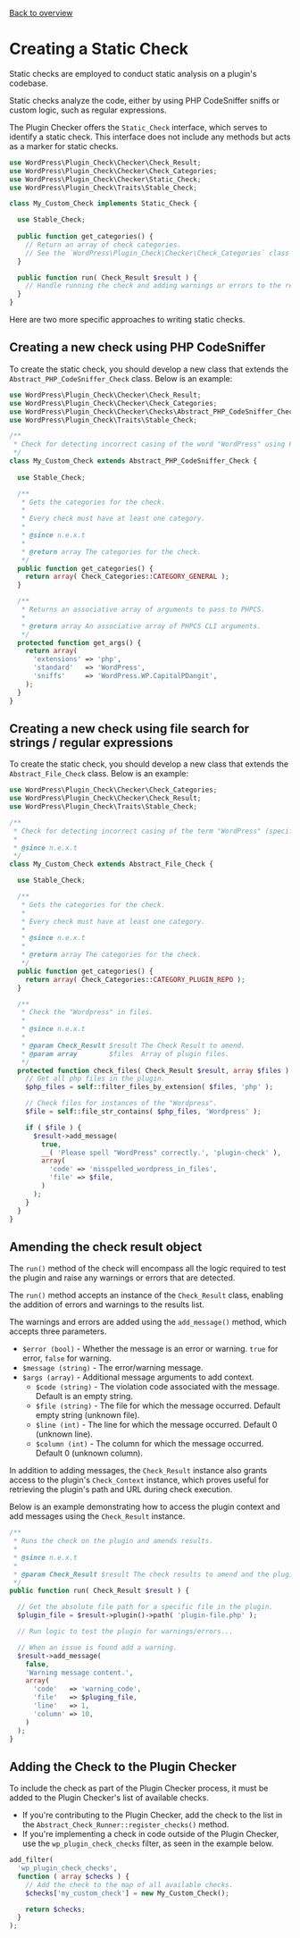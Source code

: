 [Back to overview](./README.md)

# Creating a Static Check

Static checks are employed to conduct static analysis on a plugin's codebase.

Static checks analyze the code, either by using PHP CodeSniffer sniffs or custom logic, such as regular expressions.

The Plugin Checker offers the `Static_Check` interface, which serves to identify a static check. This interface does not include any methods but acts as a marker for static checks.

```php
use WordPress\Plugin_Check\Checker\Check_Result;
use WordPress\Plugin_Check\Checker\Check_Categories;
use WordPress\Plugin_Check\Checker\Static_Check;
use WordPress\Plugin_Check\Traits\Stable_Check;

class My_Custom_Check implements Static_Check {

  use Stable_Check;
  
  public function get_categories() {
    // Return an array of check categories.
    // See the `WordPress\Plugin_Check\Checker\Check_Categories` class for available categories.
  }

  public function run( Check_Result $result ) {
    // Handle running the check and adding warnings or errors to the result.
  }
}
```

Here are two more specific approaches to writing static checks.

## Creating a new check using PHP CodeSniffer

To create the static check, you should develop a new class that extends the `Abstract_PHP_CodeSniffer_Check` class. Below is an example:

```php
use WordPress\Plugin_Check\Checker\Check_Result;
use WordPress\Plugin_Check\Checker\Check_Categories;
use WordPress\Plugin_Check\Checker\Checks\Abstract_PHP_CodeSniffer_Check;
use WordPress\Plugin_Check\Traits\Stable_Check;

/**
 * Check for detecting incorrect casing of the word "WordPress" using PHP CodeSniffer.
 */
class My_Custom_Check extends Abstract_PHP_CodeSniffer_Check {
  
  use Stable_Check;

  /**
   * Gets the categories for the check.
   *
   * Every check must have at least one category.
   *
   * @since n.e.x.t
   *
   * @return array The categories for the check.
   */
  public function get_categories() {
    return array( Check_Categories::CATEGORY_GENERAL );
  }

  /**
   * Returns an associative array of arguments to pass to PHPCS.
   *
   * @return array An associative array of PHPCS CLI arguments.
   */
  protected function get_args() {
    return array(
      'extensions' => 'php',
      'standard'   => 'WordPress',
      'sniffs'     => 'WordPress.WP.CapitalPDangit',
    );
  }
}
```

## Creating a new check using file search for strings / regular expressions

To create the static check, you should develop a new class that extends the `Abstract_File_Check` class. Below is an example:

```php
use WordPress\Plugin_Check\Checker\Check_Categories;
use WordPress\Plugin_Check\Checker\Check_Result;
use WordPress\Plugin_Check\Traits\Stable_Check;

/**
 * Check for detecting incorrect casing of the term "WordPress" (specifically "Wordpress") using string search in files.
 *
 * @since n.e.x.t
 */
class My_Custom_Check extends Abstract_File_Check {

  use Stable_Check;

  /**
   * Gets the categories for the check.
   *
   * Every check must have at least one category.
   *
   * @since n.e.x.t
   *
   * @return array The categories for the check.
   */
  public function get_categories() {
    return array( Check_Categories::CATEGORY_PLUGIN_REPO );
  }

  /**
   * Check the "Wordpress" in files.
   *
   * @since n.e.x.t
   *
   * @param Check_Result $result The Check Result to amend.
   * @param array        $files  Array of plugin files.
   */
  protected function check_files( Check_Result $result, array $files ) {
    // Get all php files in the plugin.
    $php_files = self::filter_files_by_extension( $files, 'php' );

    // Check files for instances of the "Wordpress".
    $file = self::file_str_contains( $php_files, 'Wordpress' );

    if ( $file ) {
      $result->add_message(
        true,
        __( 'Please spell "WordPress" correctly.', 'plugin-check' ),
        array(
          'code' => 'misspelled_wordpress_in_files',
          'file' => $file,
        )
      );
    }
  }
}
```

## Amending the check result object

The `run()` method of the check will encompass all the logic required to test the plugin and raise any warnings or errors that are detected.

The `run()` method accepts an instance of the `Check_Result` class, enabling the addition of errors and warnings to the results list.

The warnings and errors are added using the `add_message()` method, which accepts three parameters.

- `$error (bool)` - Whether the message is an error or warning. `true` for error, `false` for warning.
- `$message (string)` - The error/warning message.
- `$args (array)` - Additional message arguments to add context.
  - `$code (string)` - The violation code associated with the message. Default is an empty string.
  - `$file (string)` - The file for which the message occurred. Default empty string (unknown file).
  - `$line (int)` - The line for which the message occurred. Default 0 (unknown line).
  - `$column (int)` - The column for which the message occurred. Default 0 (unknown column).

In addition to adding messages, the `Check_Result` instance also grants access to the plugin's `Check_Context` instance, which proves useful for retrieving the plugin's path and URL during check execution.

Below is an example demonstrating how to access the plugin context and add messages using the `Check_Result` instance.

```php
/**
 * Runs the check on the plugin and amends results.
 *
 * @since n.e.x.t
 *
 * @param Check_Result $result The check results to amend and the plugin context.
 */
public function run( Check_Result $result ) {

  // Get the absolute file path for a specific file in the plugin.
  $plugin_file = $result->plugin()->path( 'plugin-file.php' );

  // Run logic to test the plugin for warnings/errors...

  // When an issue is found add a warning.
  $result->add_message(
    false, 
    'Warning message content.', 
    array(
      'code'   => 'warning_code',
      'file'   => $pluging_file,
      'line'   => 1,
      'column' => 10,
    )
  );
}
```

## Adding the Check to the Plugin Checker

To include the check as part of the Plugin Checker process, it must be added to the Plugin Checker's list of available checks.

- If you're contributing to the Plugin Checker, add the check to the list in the `Abstract_Check_Runner::register_checks()` method.
- If you're implementing a check in code outside of the Plugin Checker, use the `wp_plugin_check_checks` filter, as seen in the example below.

```php
add_filter(
  'wp_plugin_check_checks',
  function ( array $checks ) {
    // Add the check to the map of all available checks.
    $checks['my_custom_check'] = new My_Custom_Check();

    return $checks;
  }
);
```
